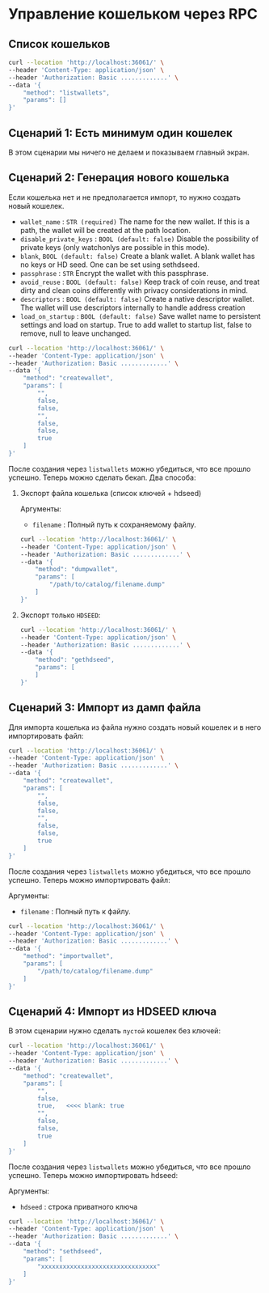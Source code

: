 # Управление кошельком через RPC

## Список кошельков

```sh
curl --location 'http://localhost:36061/' \
--header 'Content-Type: application/json' \
--header 'Authorization: Basic .............' \
--data '{
    "method": "listwallets",
    "params": []
}'
```

## Сценарий 1: Есть минимум один кошелек

В этом сценарии мы ничего не делаем и показываем главный экран.

## Сценарий 2: Генерация нового кошелька

Если кошелька нет и не предполагается импорт, то нужно создать новый кошелек.

- `wallet_name` : `STR (required)` The name for the new wallet. If this is a path, the wallet will be created at the path location.
- `disable_private_keys` : `BOOL (default: false)` Disable the possibility of private keys (only watchonlys are possible in this mode).
- `blank`, `BOOL (default: false)` Create a blank wallet. A blank wallet has no keys or HD seed. One can be set using sethdseed.
- `passphrase` : `STR` Encrypt the wallet with this passphrase.
- `avoid_reuse` : `BOOL (default: false)` Keep track of coin reuse, and treat dirty and clean coins differently with privacy considerations in mind.
- `descriptors` : `BOOL (default: false)` Create a native descriptor wallet. The wallet will use descriptors internally to handle address creation
- `load_on_startup` : `BOOL (default: false)` Save wallet name to persistent settings and load on startup. True to add wallet to startup list, false to remove, null to leave unchanged.

```sh
curl --location 'http://localhost:36061/' \
--header 'Content-Type: application/json' \
--header 'Authorization: Basic .............' \
--data '{
    "method": "createwallet",
    "params": [
        "",
        false,
        false,
        "",
        false,
        false,
        true
    ]
}'
```

После создания через `listwallets` можно убедиться, что все прошло успешно. Теперь можно сделать бекап. Два способа:

1. Экспорт файла кошелька (список ключей + hdseed)
   
   Аргументы:
   - `filename` : Полный путь к сохраняемому файлу.

    ```sh
    curl --location 'http://localhost:36061/' \
    --header 'Content-Type: application/json' \
    --header 'Authorization: Basic .............' \
    --data '{
        "method": "dumpwallet",
        "params": [
            "/path/to/catalog/filename.dump"
        ]
    }'
    ```

2. Экспорт только `HDSEED`:
   
    ```sh
    curl --location 'http://localhost:36061/' \
    --header 'Content-Type: application/json' \
    --header 'Authorization: Basic .............' \
    --data '{
        "method": "gethdseed",
        "params": [
        ]
    }'
    ```


## Сценарий 3: Импорт из дамп файла

Для импорта кошелька из файла нужно создать новый кошелек и в него импортировать файл:

```sh
curl --location 'http://localhost:36061/' \
--header 'Content-Type: application/json' \
--header 'Authorization: Basic .............' \
--data '{
    "method": "createwallet",
    "params": [
        "",
        false,
        false,
        "",
        false,
        false,
        true
    ]
}'
```

После создания через `listwallets` можно убедиться, что все прошло успешно. Теперь можно импортировать файл:

Аргументы:
- `filename` : Полный путь к файлу.

```sh
curl --location 'http://localhost:36061/' \
--header 'Content-Type: application/json' \
--header 'Authorization: Basic .............' \
--data '{
    "method": "importwallet",
    "params": [
        "/path/to/catalog/filename.dump"
    ]
}'
```


## Сценарий 4: Импорт из HDSEED ключа

В этом сценарии нужно сделать `пустой` кошелек без ключей:

```sh
curl --location 'http://localhost:36061/' \
--header 'Content-Type: application/json' \
--header 'Authorization: Basic .............' \
--data '{
    "method": "createwallet",
    "params": [
        "",
        false,
        true,   <<<< blank: true
        "",
        false,
        false,
        true
    ]
}'
```

После создания через `listwallets` можно убедиться, что все прошло успешно. Теперь можно импортировать hdseed:

Аргументы:
- `hdseed` : строка приватного ключа

```sh
curl --location 'http://localhost:36061/' \
--header 'Content-Type: application/json' \
--header 'Authorization: Basic .............' \
--data '{
    "method": "sethdseed",
    "params": [
        "xxxxxxxxxxxxxxxxxxxxxxxxxxxxxxxx"
    ]
}'
```
